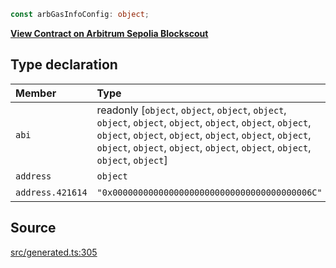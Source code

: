 ```ts
const arbGasInfoConfig: object;
```

[**View Contract on Arbitrum Sepolia Blockscout**](https://sepolia-explorer.arbitrum.io/address/0x000000000000000000000000000000000000006c)

## Type declaration

| Member           | Type                                                                                                                                                                                                                                                      | Value                                        |
| :--------------- | :-------------------------------------------------------------------------------------------------------------------------------------------------------------------------------------------------------------------------------------------------------- | :------------------------------------------- |
| `abi`            | readonly [`object`, `object`, `object`, `object`, `object`, `object`, `object`, `object`, `object`, `object`, `object`, `object`, `object`, `object`, `object`, `object`, `object`, `object`, `object`, `object`, `object`, `object`, `object`, `object`] | arbGasInfoABI                                |
| `address`        | `object`                                                                                                                                                                                                                                                  | arbGasInfoAddress                            |
| `address.421614` | `"0x000000000000000000000000000000000000006C"`                                                                                                                                                                                                            | '0x000000000000000000000000000000000000006C' |

## Source

[src/generated.ts:305](https://github.com/OffchainLabs/arbitrum-orbit-sdk/blob/efea61c53fc08d3a6a336315cc447bc7613aada5/src/generated.ts#L305)

